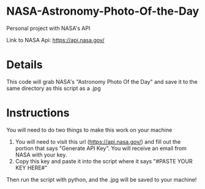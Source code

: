 # NASA-Astronomy-Photo-Of-the-Day
Personal project with NASA's API

Link to NASA Api: https://api.nasa.gov/

# Details
This code will grab NASA's "Astronomy Photo Of the Day" and save it to the same directory as this script as a .jpg

# Instructions
You will need to do two things to make this work on your machine
1. You will need to visit this url (https://api.nasa.gov/) and fill out the portion that says "Generate API Key". You will receive an email from NASA with your key.
2. Copy this key and paste it into the script where it says "#PASTE YOUR KEY HERE#"

Then run the script with python, and the .jpg will be saved to your machine!
